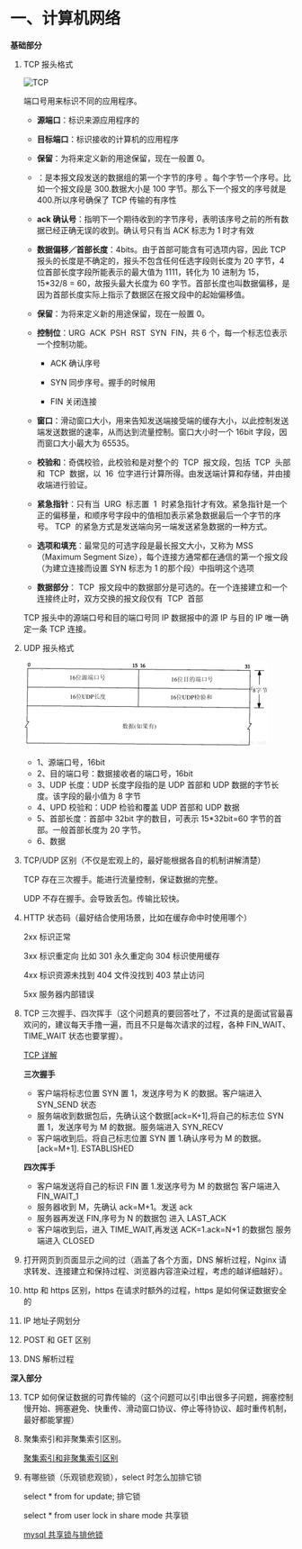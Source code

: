 # 一、计算机网络

**基础部分**

1. TCP 报头格式

   ![TCP](http://img.blog.csdn.net/20170227111849763?watermark/2/text/aHR0cDovL2Jsb2cuY3Nkbi5uZXQvTWFyeTE5OTIwNDEw/font/5a6L5L2T/fontsize/400/fill/I0JBQkFCMA==/dissolve/70/gravity/Center)

   端口号用来标识不同的应用程序。

   - **源端口**：标识来源应用程序的
   - **目标端口**：标识接收的计算机的应用程序
   - **保留**：为将来定义新的用途保留，现在一般置 0。
   - ：是本报文段发送的数据组的第一个字节的序号 。每个字节一个序号。比如一个报文段是 300.数据大小是 100 字节。那么下一个报文的序号就是 400.所以序号确保了 TCP 传输的有序性
   - **ack 确认号**：指明下一个期待收到的字节序号，表明该序号之前的所有数据已经正确无误的收到。确认号只有当 ACK 标志为 1 时才有效
   - **数据偏移／首部长度**：4bits。由于首部可能含有可选项内容，因此 TCP 报头的长度是不确定的，报头不包含任何任选字段则长度为 20 字节，4 位首部长度字段所能表示的最大值为 1111，转化为 10 进制为 15，15\*32/8 = 60，故报头最大长度为 60 字节。首部长度也叫数据偏移，是因为首部长度实际上指示了数据区在报文段中的起始偏移值。
   - **保留**：为将来定义新的用途保留，现在一般置 0。
   - **控制位**：URG  ACK  PSH  RST  SYN  FIN，共 6 个，每一个标志位表示一个控制功能。

     - ACK 确认序号

     - SYN 同步序号。握手的时候用

     - FIN 关闭连接

   - **窗口**：滑动窗口大小，用来告知发送端接受端的缓存大小，以此控制发送端发送数据的速率，从而达到流量控制。窗口大小时一个 16bit 字段，因而窗口大小最大为 65535。
   - **校验和**：奇偶校验，此校验和是对整个的  TCP  报文段，包括  TCP  头部和  TCP  数据，以  16  位字进行计算所得。由发送端计算和存储，并由接收端进行验证。
   - **紧急指针**：只有当  URG  标志置  1  时紧急指针才有效。紧急指针是一个正的偏移量，和顺序号字段中的值相加表示紧急数据最后一个字节的序号。 TCP  的紧急方式是发送端向另一端发送紧急数据的一种方式。
   - **选项和填充**：最常见的可选字段是最长报文大小，又称为 MSS（Maximum Segment Size），每个连接方通常都在通信的第一个报文段（为建立连接而设置 SYN 标志为 1 的那个段）中指明这个选项
   - **数据部分**： TCP  报文段中的数据部分是可选的。在一个连接建立和一个连接终止时，双方交换的报文段仅有  TCP  首部

   TCP 报头中的源端口号和目的端口号同 IP 数据报中的源 IP 与目的 IP 唯一确定一条 TCP 连接。

2. UDP 报头格式

   ![udp-1](https://github.com/xianyunyh/tcp-ip-protocal/raw/master/udp-1.png)

   - 1、源端口号，16bit
   - 2、目的端口号：数据接收者的端口号，16bit
   - 3、UDP 长度：UDP 长度字段指的是 UDP 首部和 UDP 数据的字节长度。该字段的最小值为 8 字节
   - 4、UPD 校验和：UDP 检验和覆盖 UDP 首部和 UDP 数据
   - 5、首部长度：首部中 32bit 字的数目，可表示 15\*32bit=60 字节的首部。一般首部长度为 20 字节。
   - 6、数据

3. TCP/UDP 区别（不仅是宏观上的，最好能根据各自的机制讲解清楚）

   TCP 存在三次握手。能进行流量控制，保证数据的完整。

   UDP 不存在握手。会导致丢包。传输比较快。

4. HTTP 状态码（最好结合使用场景，比如在缓存命中时使用哪个）

   2xx 标识正常

   3xx 标识重定向 比如 301 永久重定向 304 标识使用缓存

   4xx 标识资源未找到 404 文件没找到 403 禁止访问

   5xx 服务器内部错误

8) TCP 三次握手、四次挥手（这个问题真的要回答吐了，不过真的是面试官最喜欢问的，建议每天手撸一遍，而且不只是每次请求的过程，各种 FIN_WAIT、TIME_WAIT 状态也要掌握）。

   [TCP 详解](https://github.com/xianyunyh/tcp-ip-protocal)

   **三次握手**

   - 客户端将标志位置 SYN 置 1，发送序号为 K 的数据。客户端进入 SYN_SEND 状态
   - 服务端收到数据包后，先确认这个数据[ack=K+1],将自己的标志位 SYN 置 1，发送序号为 M 的数据。服务端进入 SYN_RECV
   - 客户端收到后。将自己标志位置 SYN 置 1.确认序号为 M 的数据。[ack=M+1]. ESTABLISHED

   **四次挥手**

   - 客户端发送将自己的标识 FIN 置 1.发送序号为 M 的数据包 客户端进入 FIN_WAIT_1
   - 服务器收到 M，先确认 ack=M+1。发送 ack
   - 服务器再发送 FIN,序号为 N 的数据包 进入 LAST_ACK
   - 客户端收到后，进入 TIME_WAIT,再发送 ACK=1.ack=N+1 的数据包 服务端进入 CLOSED

9) 打开网页到页面显示之间的过（涵盖了各个方面，DNS 解析过程，Nginx 请求转发、连接建立和保持过程、浏览器内容渲染过程，考虑的越详细越好）。
10) http 和 https 区别，https 在请求时额外的过程，https 是如何保证数据安全的
11) IP 地址子网划分
12) POST 和 GET 区别
13) DNS 解析过程

**深入部分**

13. TCP 如何保证数据的可靠传输的（这个问题可以引申出很多子问题，拥塞控制慢开始、拥塞避免、快重传、滑动窗口协议、停止等待协议、超时重传机制，最好都能掌握）

8) 聚集索引和非聚集索引区别。

   [聚集索引和非聚集索引区别](https://blog.csdn.net/zc474235918/article/details/50580639)

9) 有哪些锁（乐观锁悲观锁），select 时怎么加排它锁

   select \* from for update; 排它锁

   select \* from user lock in share mode 共享锁

   [mysql 共享锁与排他锁](http://www.cnblogs.com/boblogsbo/p/5602122.html)
